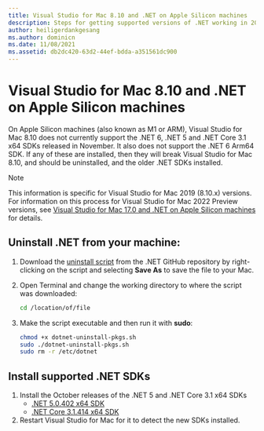 ```yaml
---
title: Visual Studio for Mac 8.10 and .NET on Apple Silicon machines
description: Steps for getting supported versions of .NET working in 2019 on M1 machines.
author: heiligerdankgesang
ms.author: dominicn
ms.date: 11/08/2021
ms.assetid: db2dc420-63d2-44ef-bdda-a351561dc900
---
```


# Visual Studio for Mac 8.10 and .NET on Apple Silicon machines

On Apple Silicon machines (also known as M1 or ARM), Visual Studio for Mac 8.10 does not currently support the .NET 6, .NET 5 and .NET Core 3.1 x64 SDKs released in November. It also does not support the .NET 6 Arm64 SDK. If any of these are installed, then they will break Visual Studio for Mac 8.10, and should be uninstalled, and the older .NET SDKs installed. 

> [!NOTE]
> This information is specific for Visual Studio for Mac 2019 (8.10.x) versions. For information on this process for Visual Studio for Mac 2022 Preview versions, see [Visual Studio for Mac 17.0 and .NET on Apple Silicon machines](/visualstudio/mac/uninstall-net-2022) for details.

## Uninstall .NET from your machine: 

1. Download the [uninstall script](https://github.com/dotnet/sdk/blob/main/scripts/obtain/uninstall/dotnet-uninstall-pkgs.sh) from the .NET GitHub repository by right-clicking on the script and selecting **Save As** to save the file to your Mac.
2. Open Terminal and change the working directory to where the script was downloaded:
 
    ```bash
    cd /location/of/file
    ```
3. Make the script executable and then run it with **sudo**:

    ```bash
    chmod +x dotnet-uninstall-pkgs.sh 
    sudo ./dotnet-uninstall-pkgs.sh
    sudo rm -r /etc/dotnet
    ```  

## Install supported .NET SDKs

1. Install the October releases of the .NET 5 and .NET Core 3.1 x64 SDKs 
    - [.NET 5.0.402 x64 SDK](https://download.visualstudio.microsoft.com/download/pr/88bc1553-e90f-4a4f-9574-65d9a5065cd2/1d5646e1abb8b4d4a61ba0b0be976047/dotnet-sdk-5.0.402-osx-x64.pkg)
    - [.NET Core 3.1.414 x64 SDK](https://download.visualstudio.microsoft.com/download/pr/0517421d-3300-42c7-a420-e42d55068126/76b722e65c0745962156e622ed76501c/dotnet-sdk-3.1.414-osx-x64.pkg)
2. Restart Visual Studio for Mac for it to detect the new SDKs installed. 
